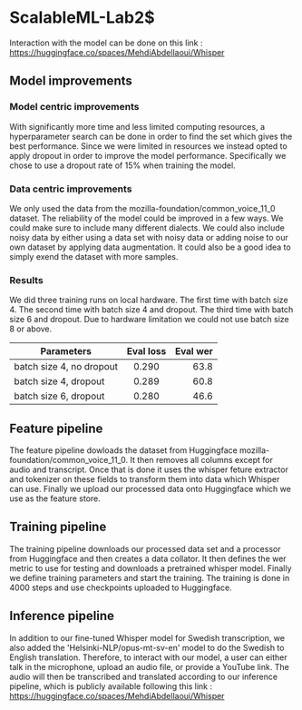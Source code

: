 # ScalableML-Lab2$

Interaction with the model can be done on this link : https://huggingface.co/spaces/MehdiAbdellaoui/Whisper

## Model improvements

### Model centric improvements
With significantly more time and less limited computing resources, a hyperparameter search can be done in order to find the set which gives the best performance. Since we were limited in resources we instead opted to apply dropout in order to improve the model performance. Specifically we chose to use a dropout rate of 15% when training the model.

### Data centric improvements
We only used the data from the mozilla-foundation/common_voice_11_0 dataset. The reliability of the model could be improved in a few ways. We could make sure to include many different dialects. We could also include noisy data by either using a data set with noisy data or adding noise to our own dataset by applying data augmentation. It could also be a good idea to simply exend the dataset with more samples.

### Results

We did three training runs on local hardware. The first time with batch size 4. The second time with batch size 4 and dropout. The third time with batch size 6 and dropout. Due to hardware limitation we could not use batch size 8 or above.

| Parameters | Eval loss| Eval wer |
|----------|:-------------:|------:|
| batch size 4, no dropout | 0.290 | 63.8 |
| batch size 4, dropout | 0.289 | 60.8 |
| batch size 6, dropout | 0.280 | 46.6 |

## Feature pipeline

The feature pipeline dowloads the dataset from Huggingface mozilla-foundation/common_voice_11_0. It then removes all columns except for audio and transcript. Once that is done it uses the whisper feture extractor and tokenizer on these fields to transform them into data which Whisper can use. Finally we upload our processed data onto Huggingface which we use as the feature store.

## Training pipeline

The training pipeline downloads our processed data set and a processor from Huggingface and then creates a data collator. It then defines the wer metric to use for testing and downloads a pretrained whisper model. Finally we define training parameters and start the training. The training is done in 4000 steps and use checkpoints uploaded to Huggingface.

## Inference pipeline

In addition to our fine-tuned Whisper model for Swedish transcription, we also added the 'Helsinki-NLP/opus-mt-sv-en' model to do the Swedish to English translation. Therefore, to interact with our model, a user can either talk in the microphone, upload an audio file, or provide a YouTube link. The audio will then be transcribed and translated according to our inference pipeline, which is publicly available following this link : https://huggingface.co/spaces/MehdiAbdellaoui/Whisper

